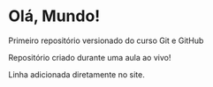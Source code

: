 # Olá, Mundo!
 Primeiro repositório versionado do curso Git e GitHub

Repositório criado durante uma aula ao vivo!

Linha adicionada diretamente no site.
